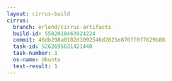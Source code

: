 ```yaml
---
layout: cirrus-build
cirrus:
  branch: erlend/cirrus-artifacts
  build-id: 5582018463924224
  commit: 46db298a0182d1092546d2821e876ff0f7629b88
  task-id: 5262695631421440
  task-number: 1
  os-name: Ubuntu
  test-result: 1
---
```

